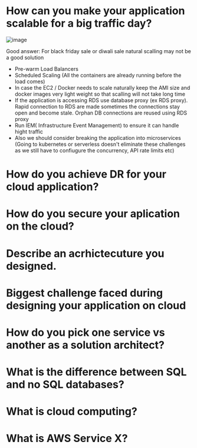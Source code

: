 # How can you make your application scalable for a big traffic day?
![image](https://user-images.githubusercontent.com/17270996/156505913-1be18fcc-d666-42f1-83a6-e0546f36bb0e.png)


Good answer: For black friday sale or diwali sale natural scalling may not be a good solution

* Pre-warm Load Balancers
* Scheduled Scaling (All the containers are already running before the load comes)
* In case the EC2 / Docker needs to scale naturally keep the AMI size and docker images very light weight so that scalling will not take long time
* If the application is accessing RDS use database proxy (ex RDS proxy). Rapid connection to RDS are made sometimes the connections stay open and become stale. Orphan DB connections are reused using RDS proxy
* Run IEM( Infrastructure Event Management) to ensure it can handle hight traffic
* Also we should consider breaking the application into microservices (Going to kubernetes or serverless doesn't eliminate these challenges as we still have to confiugure the concurrency, API rate limits etc)

# How do you achieve DR for your cloud application?
# How do you secure your aplication on the cloud?
# Describe an acrhictecuture you designed.
# Biggest challenge faced during designing your application on cloud
# How do you pick one service vs another as a solution architect?
# What is the difference between SQL and no SQL databases?
# What is cloud computing?
# What is AWS Service  X?
